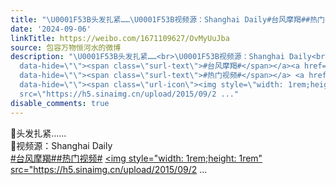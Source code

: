 ```yaml
---
title: "\U0001F53B头发扎紧……\U0001F53B视频源：Shanghai Daily#台风摩羯##热门视频# 包容万物恒河水的微博视频"
date: '2024-09-06'
linkTitle: https://weibo.com/1671109627/OvMyUuJba
source: 包容万物恒河水的微博
description: "\U0001F53B头发扎紧……<br>\U0001F53B视频源：Shanghai Daily<br><a href=\"https://m.weibo.cn/search?containerid=231522type%3D1%26t%3D10%26q%3D%23%E5%8F%B0%E9%A3%8E%E6%91%A9%E7%BE%AF%23\"
  data-hide=\"\"><span class=\"surl-text\">#台风摩羯#</span></a><a href=\"https://m.weibo.cn/search?containerid=231522type%3D1%26t%3D10%26q%3D%23%E7%83%AD%E9%97%A8%E8%A7%86%E9%A2%91%23&amp;isnewpage=1\"
  data-hide=\"\"><span class=\"surl-text\">#热门视频#</span></a> <a href=\"https://video.weibo.com/show?fid=1034:5075748298358802\"
  data-hide=\"\"><span class=\"url-icon\"><img style=\"width: 1rem;height: 1rem\"
  src=\"https://h5.sinaimg.cn/upload/2015/09/2 ..."
disable_comments: true
---
```

🔻头发扎紧……<br>🔻视频源：Shanghai Daily<br><a href="https://m.weibo.cn/search?containerid=231522type%3D1%26t%3D10%26q%3D%23%E5%8F%B0%E9%A3%8E%E6%91%A9%E7%BE%AF%23" data-hide=""><span class="surl-text">#台风摩羯#</span></a><a href="https://m.weibo.cn/search?containerid=231522type%3D1%26t%3D10%26q%3D%23%E7%83%AD%E9%97%A8%E8%A7%86%E9%A2%91%23&amp;isnewpage=1" data-hide=""><span class="surl-text">#热门视频#</span></a> <a href="https://video.weibo.com/show?fid=1034:5075748298358802" data-hide=""><span class="url-icon"><img style="width: 1rem;height: 1rem" src="https://h5.sinaimg.cn/upload/2015/09/2 ...